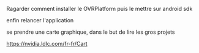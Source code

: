 Ragarder comment installer le OVRPlatform puis le mettre sur android sdk

enfin relancer l'application

se prendre une carte graphique, dans le but de lire les gros projets

https://nvidia.ldlc.com/fr-fr/Cart
